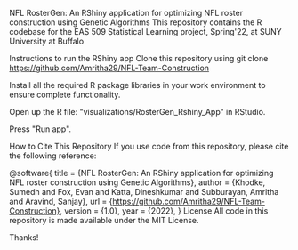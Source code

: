 NFL RosterGen: An RShiny application for optimizing NFL roster construction using Genetic Algorithms
This repository contains the R codebase for the EAS 509 Statistical Learning project, Spring'22, at SUNY University at Buffalo

Instructions to run the RShiny app
Clone this repository using
git clone https://github.com/Amritha29/NFL-Team-Construction

Install all the required R package libraries in your work environment to ensure complete functionality.

Open up the R file: "visualizations/RosterGen_Rshiny_App" in RStudio.

Press "Run app".

How to Cite This Repository
If you use code from this repository, please cite the following reference:

@software{
  title = {NFL RosterGen: An RShiny application for optimizing NFL roster construction using Genetic Algorithms},
  author = {Khodke, Sumedh and Fox, Evan and Katta, Dineshkumar and Subburayan, Amritha and Aravind, Sanjay},
  url = {https://github.com/Amritha29/NFL-Team-Construction},
  version = {1.0},
  year = {2022},
}
License
All code in this repository is made available under the MIT License.

Thanks!
